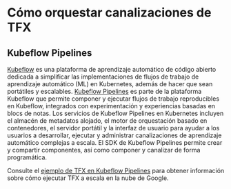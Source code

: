# Cómo orquestar canalizaciones de TFX

## Kubeflow Pipelines

[Kubeflow](https://www.kubeflow.org/) es una plataforma de aprendizaje automático de código abierto dedicada a simplificar las implementaciones de flujos de trabajo de aprendizaje automático (ML) en Kubernetes, además de hacer que sean portátiles y escalables. [Kubeflow Pipelines](https://www.kubeflow.org/docs/pipelines/pipelines-overview/) es parte de la plataforma Kubeflow que permite componer y ejecutar flujos de trabajo reproducibles en Kubeflow, integrados con experimentación y experiencias basadas en blocs de notas. Los servicios de Kubeflow Pipelines en Kubernetes incluyen el almacén de metadatos alojado, el motor de orquestación basado en contenedores, el servidor portátil y la interfaz de usuario para ayudar a los usuarios a desarrollar, ejecutar y administrar canalizaciones de aprendizaje automático complejas a escala. El SDK de Kubeflow Pipelines permite crear y compartir componentes, así como componer y canalizar de forma programática.

Consulte el [ejemplo de TFX en Kubeflow Pipelines](https://www.tensorflow.org/tfx/tutorials/tfx/cloud-ai-platform-pipelines) para obtener información sobre cómo ejecutar TFX a escala en la nube de Google.
